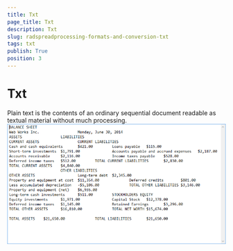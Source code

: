 ```yaml
---
title: Txt
page_title: Txt
description: Txt
slug: radspreadprocessing-formats-and-conversion-txt
tags: txt
publish: True
position: 3
---
```


# Txt



Plain text is the contents of an ordinary sequential document readable as textual material without much processing.
      ![Rad Spread Processing Formats and Conversion Txt 01](images/RadSpreadProcessing_Formats_and_Conversion_Txt_01.png)

## 
